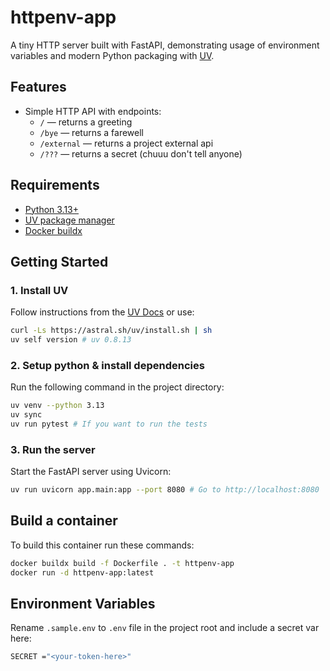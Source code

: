 # httpenv-app

A tiny HTTP server built with FastAPI, demonstrating usage of environment variables and modern Python packaging with [UV](https://github.com/astral-sh/uv).

## Features

- Simple HTTP API with endpoints:
  - `/` — returns a greeting
  - `/bye` — returns a farewell
  - `/external` — returns a project external api
  - `/???` — returns a secret (chuuu don't tell anyone)

## Requirements

- [Python 3.13+](https://docs.python.org/3/whatsnew/3.13.html)
- [UV package manager](https://github.com/astral-sh/uv)
- [Docker buildx](https://docs.docker.com/reference/cli/docker/buildx/)

## Getting Started

### 1. Install UV

Follow instructions from the [UV Docs](https://docs.astral.sh/uv/) or use:

```sh
curl -Ls https://astral.sh/uv/install.sh | sh
uv self version # uv 0.8.13
```

### 2. Setup python & install dependencies

Run the following command in the project directory:

```sh
uv venv --python 3.13
uv sync
uv run pytest # If you want to run the tests
```

### 3. Run the server

Start the FastAPI server using Uvicorn:

```sh
uv run uvicorn app.main:app --port 8080 # Go to http://localhost:8080
```

## Build a container

To build this container run these commands:

```sh
docker buildx build -f Dockerfile . -t httpenv-app
docker run -d httpenv-app:latest
```

## Environment Variables

Rename `.sample.env` to `.env` file in the project root and include a secret var here:

```sh
SECRET ="<your-token-here>"
```
